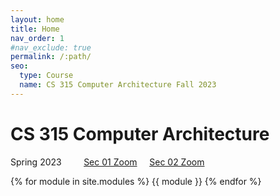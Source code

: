 ```yaml
---
layout: home
title: Home
nav_order: 1
#nav_exclude: true
permalink: /:path/
seo:
  type: Course
  name: CS 315 Computer Architecture Fall 2023
---
```


# CS 315 Computer Architecture
Spring 2023 &nbsp; &nbsp; &nbsp; &nbsp; [Sec 01 Zoom](https://usfca.zoom.us/j/83086960997)  &nbsp; &nbsp; [Sec 02 Zoom](https://usfca.zoom.us/j/83443279350)

{% for module in site.modules %}
{{ module }}
{% endfor %}
